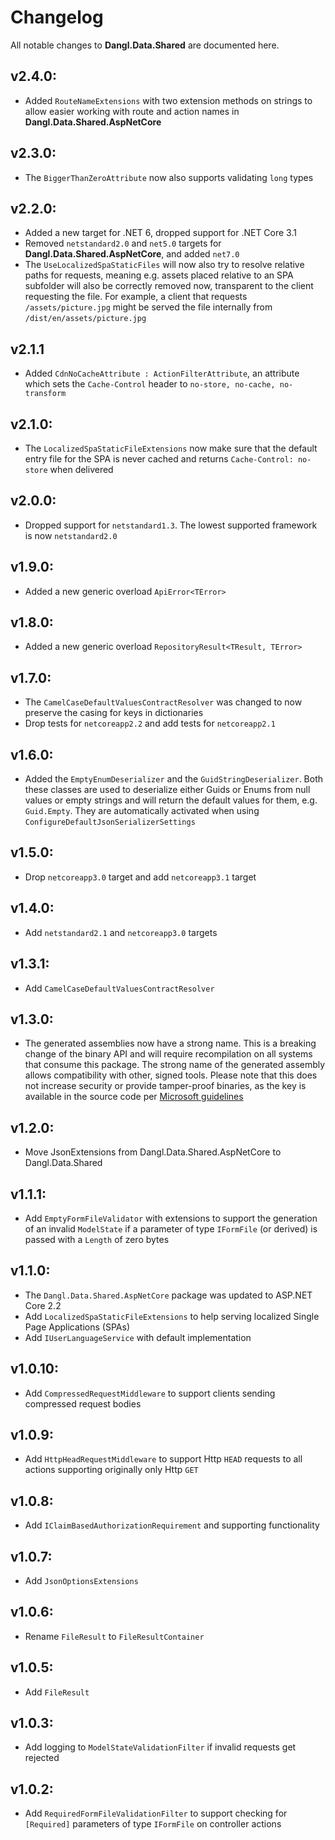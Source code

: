 # Changelog

All notable changes to **Dangl.Data.Shared** are documented here.

## v2.4.0:
- Added `RouteNameExtensions` with two extension methods on strings to allow easier working with route and action names in **Dangl.Data.Shared.AspNetCore**

## v2.3.0:
- The `BiggerThanZeroAttribute` now also supports validating `long` types

## v2.2.0:
- Added a new target for .NET 6, dropped support for .NET Core 3.1
- Removed `netstandard2.0` and `net5.0` targets for **Dangl.Data.Shared.AspNetCore**, and added `net7.0`
- The `UseLocalizedSpaStaticFiles` will now also try to resolve relative paths for requests, meaning e.g. assets placed relative to an SPA subfolder will also be correctly removed now, transparent to the client requesting the file. For example, a client that requests `/assets/picture.jpg` might be served the file internally from `/dist/en/assets/picture.jpg`

## v2.1.1
- Added `CdnNoCacheAttribute : ActionFilterAttribute`, an attribute which sets the `Cache-Control` header to `no-store, no-cache, no-transform`

## v2.1.0:
- The `LocalizedSpaStaticFileExtensions` now make sure that the default entry file for the SPA is never cached and returns `Cache-Control: no-store` when delivered

## v2.0.0:
- Dropped support for `netstandard1.3`. The lowest supported framework is now `netstandard2.0`

## v1.9.0:
- Added a new generic overload `ApiError<TError>`

## v1.8.0:
- Added a new generic overload `RepositoryResult<TResult, TError>`

## v1.7.0:
- The `CamelCaseDefaultValuesContractResolver` was changed to now preserve the casing for keys in dictionaries
- Drop tests for `netcoreapp2.2` and add tests for `netcoreapp2.1`

## v1.6.0:
- Added the `EmptyEnumDeserializer` and the `GuidStringDeserializer`. Both these classes are used to deserialize either Guids or Enums from null values or empty strings and will return the default values for them, e.g. `Guid.Empty`. They are automatically activated when using `ConfigureDefaultJsonSerializerSettings`

## v1.5.0:
- Drop `netcoreapp3.0` target and add `netcoreapp3.1` target

## v1.4.0:
- Add `netstandard2.1` and `netcoreapp3.0` targets

## v1.3.1:
- Add `CamelCaseDefaultValuesContractResolver`

## v1.3.0:
- The generated assemblies now have a strong name. This is a breaking change of the binary API and will require recompilation on all systems that consume this package. The strong name of the generated assembly allows compatibility with other, signed tools. Please note that this does not increase security or provide tamper-proof binaries, as the key is available in the source code per [Microsoft guidelines](https://msdn.microsoft.com/en-us/library/wd40t7ad(v=vs.110).aspx)

## v1.2.0:
- Move JsonExtensions from Dangl.Data.Shared.AspNetCore to Dangl.Data.Shared

## v1.1.1:
- Add `EmptyFormFileValidator` with extensions to support the generation of an invalid `ModelState` if a parameter of type `IFormFile` (or derived) is passed with a `Length` of zero bytes

## v1.1.0:
- The `Dangl.Data.Shared.AspNetCore` package was updated to ASP.NET Core 2.2
- Add `LocalizedSpaStaticFileExtensions` to help serving localized Single Page Applications (SPAs)
- Add `IUserLanguageService` with default implementation

## v1.0.10:
- Add `CompressedRequestMiddleware` to support clients sending compressed request bodies

## v1.0.9:
- Add `HttpHeadRequestMiddleware` to support Http `HEAD` requests to all actions supporting originally only Http `GET`

## v1.0.8:
- Add `IClaimBasedAuthorizationRequirement` and supporting functionality

## v1.0.7:
- Add `JsonOptionsExtensions`

## v1.0.6:
- Rename `FileResult` to `FileResultContainer`

## v1.0.5:
- Add `FileResult`

## v1.0.3:
- Add logging to `ModelStateValidationFilter` if invalid requests get rejected

## v1.0.2:
- Add `RequiredFormFileValidationFilter` to support checking for `[Required]` parameters of type `IFormFile` on controller actions
